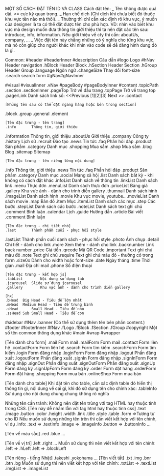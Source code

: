 MỘT SỐ CÁCH ĐẶT TÊN ID VÀ CLASS
Cách đặt tên:
_ Tên không được quá dài. <= cực kỳ quan trọng.
_ Hạn chế dịch (Chỉ dịch khi chưa biết đó thuộc khu vực tên nào mà thôi).
_ Thường thì chỉ cần xác định rõ khu vực, ý muốn của designer là ta có thể đặt được tên cho phù hợp.
VD: nhìn vào biết khu vực mà design muốn đưa thông tin giới thiệu thì ta nên đặt các tên sau: introduce, info, information. Nếu giới thiệu về cty thì cần: aboutUs, company, …
_ Việc đặt tên này chẳng những có ý nghĩa cho từng khu vực, mà nó còn giúp cho người khác khi nhìn vào code sẽ dễ dàng hình dung đó là gì.

Common: 
#header
	#headerInner
		#description		Câu dẫn
		#logo			Logo
		#hNav			Header navigation
		.hBlock			Header Block
	.hSection		Header Section
		.hGroup		Header Group
	.language		Ngôn ngữ
	.changeSize		Thay đổi font-size		
	.search			search form
#gNav#gNavInner

#visual
	#visualInner
	.vNav
#pageBody
	#pageBodyInner
#content
	.topicPath
	.section
	.sectionInner
	.pageTop	Trở về đầu trang
	.topPage	Trở về trang top
	.pagerLink	Danh sách link số: <<Previous [1][2][3] Next >>
	.contact
	
	[Những tên sau có thể đặt ngang hàng hoặc bên trong section]
.block
	.group
	.general
	.element

	[Tên đặc trưng - tên trang]
	.info	 	Thông tin, giới thiệu
.information 	Thông tin, giới thiệu
.aboutUs	Giới thiệu
.company	Công ty
.history		Lịch sử
.recruit		Đào tạo
	.news 		Tin tức
	.faq 		Phần hỏi đáp
	.product 	Sản phầm
	.category 	Danh mục
	.shopping	Mua sắm
	.shop		Mua sắm
	.blog		Blog
	.sitemap	Sitemap

	[Tên đặc trưng - tên riêng từng nội dung]
.info	 	Thông tin, giới thiệu
.news 		Tin tức
.faq 		Phần hỏi đáp
	.product 	Sản phầm
	.category 	Danh mục
.social		Mạng xã hội
	.list		Danh sách bất kỳ - khi không có cách đặt khác
	.infoList	Danh sách về thông tin
	.linkList	Danh sách link
	.menu		Thực đơn
	.menuList	Danh sách thực đơn
	.priceList	Bảng giá
	.gallery		Khu vực ảnh - dành cho trình diễn gallery
.thumnail	Danh sách hình
.imageList	Danh sách hình
.movie		Khu vực movie, youtube..
.movieList	Danh sách movie
.map		Bản đồ
	.item 		Mục
	.itemList	Danh sách các mục
	.step		Các bước
	.stepList	Danh sách các bước
	.noteList	Danh sách text ghi chú
.comment	Bình luận
.calendar	Lịch
.guide		Hướng dẫn
.article		Bài viết
.comment	Bình luận

	[Tên đặc trưng - chi tiết nhỏ]
	.last		Thành phần cuối - phục hồi style
.lastList	Thành phần cuối danh sách - phục hồi style
.photo		Ảnh chụp
.detail		Chi tiết - dành cho link
.more		Xem thêm - dành cho link
.backnumber	Link back number
	.price		Giá tiền
	.qrcode	Mã QR Code
	.important	Text ghi chú màu đỏ
	.note		Text ghi chú
	.require	Text ghi chú màu đỏ - thường có trong form
	.size0x		Dành cho width hoặc font-size
	.date		Ngày tháng
	.time		Thời gian
	.mail		Địa chỉ mail
	.phone		Số điện thoại

	[Tên đặc trưng - kết hợp js]
	.tabList		Nội dung sử dụng tab
	.jcarousel	Slide sử dụng jcarousel
	.gallery		Khu vực ảnh - dành cho trình diễn gallery

	[hx]
	.bHead 	Big Head - Tiêu đề lớn nhất
	.mHead	Medium Head - Tiêu đề trung bình
	.sHead		Small Head - Tiêu đề nhỏ
	.ssHead	Sub Small Head - Tiêu đề con
#sidebar
	#lNav
	.banner
	(Có thể sử dụng thêm tên bên phần content.)
#footer
	#footerInner
	#fNav
	.fLogo
		.fBlock
	.fSection
		.fGroup
		#copyright
Một số tên common thông dụng khác
	#main
	#wrap
	#wrapper

[Tên dành cho form]
.mail			Form mail
.mailForm		Form mail
.contact		Form liên hệ
.contactForm		Form liên hệ
.search		Form tìm kiếm
.searchForm		Form tìm kiếm
.login			Form đăng nhập
.loginForm		Form đăng nhập
.logout			Phần đăng xuất
.logoutForm		Phần đăng xuất
.signIn			Form đăng nhập
.signInForm		Form đăng nhập
.signOut		Phần đăng xuất
.signOutForm		Phần đăng xuất
.signUp		Form đăng ký
.signUpForm		Form đăng ký
.order			Form đặt hàng
.orderForm		Form đặt hàng
.shopping		Form mua bán
.onlineShop		Form mua bán

[Tên dành cho table]
Khi đặt tên cho table, cần xác định table đó hiển thị thông tin gì, nội dung về cái gì, khi đó sử dụng tên cho chính xác:
	.tableInfo		Sử dụng cho nội dung chung chung không rõ nghĩa

Những tên cần tránh:
Không nên đặt tên trùng với tag HTML hay thuộc tính trong CSS.
[Tên này dễ nhầm lẫn với tag html hay thuộc tính css]
.text
.image
.button
.color
.height
.width
.link
.title
.style
.table
.form
=>Tương tự cho ID
Nếu muốn sử dụng những tên trên thì cần viết kết hợp với tên chính, ví dụ .info:
.text         =>	.textInfo
.image     =>	.imageInfo
.button     =>	.buttonInfo
...

[Tên về màu sắc]
.red
.blue
…

[Tên về vị trí]
.left
.right
… 
Muốn sử dụng thì nên viết kết hợp với tên chính:
	.left 	   => 	.hLeft
	.left 	   => 	.blockLeft

[Tên riêng - tiếng Nhật]
.takeshi
.yokohama
…
[Tên viết tắt]
.txt
.img
.bnr
.btn
.bg
Muốn sử dụng thì nên viết kết hợp với tên chính:
.txtList	   =>	.textList
.imgList  => 	.imageList
